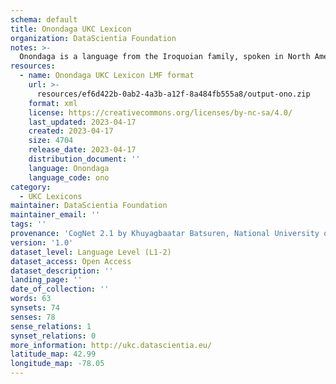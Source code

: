 ```yaml
---
schema: default
title: Onondaga UKC Lexicon
organization: DataScientia Foundation
notes: >-
  Onondaga is a language from the Iroquoian family, spoken in North America. The UKC Lexicon of Onondaga is represented as a lexico-semantic network. It consists of words, word senses, synsets, as well as sense-level and synset-level relationships.
resources:
  - name: Onondaga UKC Lexicon LMF format
    url: >-
      resources/ef6d422b-0ab2-4a3b-a12f-8a484fb555a8/output-ono.zip
    format: xml
    license: https://creativecommons.org/licenses/by-nc-sa/4.0/
    last_updated: 2023-04-17
    created: 2023-04-17
    size: 4704
    release_date: 2023-04-17
    distribution_document: ''
    language: Onondaga
    language_code: ono
category:
  - UKC Lexicons
maintainer: DataScientia Foundation
maintainer_email: ''
tags: ''
provenance: 'CogNet 2.1 by Khuyagbaatar Batsuren, National University of Mongolia (http://cognet.ukc.disi.unitn.it); Antonymy 1.0 by Gábor Bella (http://ukc.datascientia.eu); Native Languages of the Americas 2021.11. by Laura Redish and Orrin Lewis (http://www.native-languages.org); Princeton WordNet 2.1 by Princeton University (https://wordnet.princeton.edu)'
version: '1.0'
dataset_level: Language Level (L1-2)
dataset_access: Open Access
dataset_description: ''
landing_page: ''
date_of_collection: ''
words: 63
synsets: 74
senses: 78
sense_relations: 1
synset_relations: 0
more_information: http://ukc.datascientia.eu/
latitude_map: 42.99
longitude_map: -78.05
---
```

